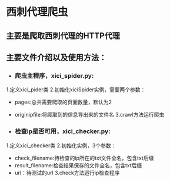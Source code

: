 # 西刺代理爬虫

## 主要是爬取西刺代理的HTTP代理

## 主要文件介绍以及使用方法：

- ### 爬虫主程序，xici_spider.py:
1.定义xici_pider类
2.初始化xiciSpider实例，需要两个参数：
- pages:总共需要爬取的页面数量，默认为2
- originipfile:将爬取到的信息导出来的文件名
3.crawl方法运行爬虫

- ### 检查ip是否可用，xici_checker.py:
1.定义xici_checker类
2.初始化实例，3个参数：
- check_filename:待检查的ip所在的txt文件全名，包含txt后缀
- result_filename:检查结果保存的文件全名，包含txt后缀
- url：待测试的url
3.check方法运行ip检查程序

